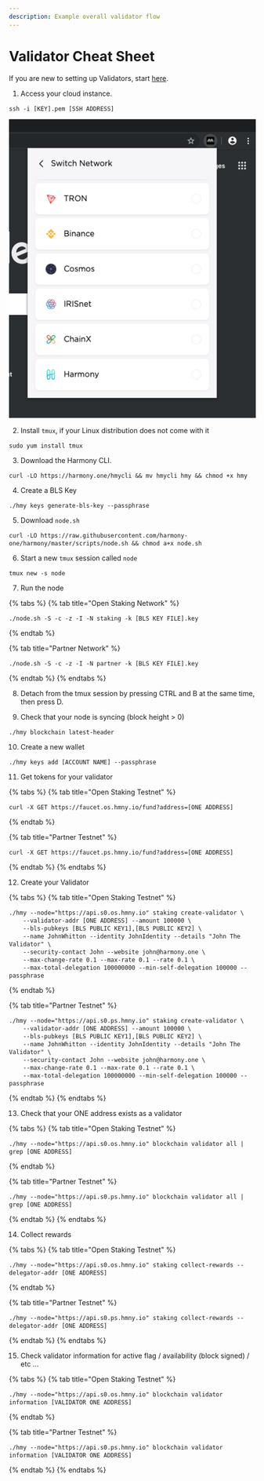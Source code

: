 ```yaml
---
description: Example overall validator flow
---
```


# Validator Cheat Sheet

If you are new to setting up Validators, start [here](validator-cheat-sheet.md).

1. Access your cloud instance.

```text
ssh -i [KEY].pem [SSH ADDRESS]
```

![AWS Connect Example](../.gitbook/assets/image%20%285%29.png)

2. Install `tmux`, if your Linux distribution does not come with it

```text
sudo yum install tmux
```

3. Download the Harmony CLI.

```text
curl -LO https://harmony.one/hmycli && mv hmycli hmy && chmod +x hmy
```

4. Create a BLS Key

```text
./hmy keys generate-bls-key --passphrase
```

5. Download `node.sh`

```text
curl -LO https://raw.githubusercontent.com/harmony-one/harmony/master/scripts/node.sh && chmod a+x node.sh
```

6. Start a new `tmux` session called `node`

```text
tmux new -s node
```

7. Run the node

{% tabs %}
{% tab title="Open Staking Network" %}
```
./node.sh -S -c -z -I -N staking -k [BLS KEY FILE].key
```
{% endtab %}

{% tab title="Partner Network" %}
```text
./node.sh -S -c -z -I -N partner -k [BLS KEY FILE].key
```
{% endtab %}
{% endtabs %}

8. Detach from the tmux session by pressing CTRL and B at the same time, then press D.

9. Check that your node is syncing \(block height &gt; 0\)

```text
./hmy blockchain latest-header
```

10. Create a new wallet

```text
./hmy keys add [ACCOUNT NAME] --passphrase
```

11. Get tokens for your validator

{% tabs %}
{% tab title="Open Staking Testnet" %}
```text
curl -X GET https://faucet.os.hmny.io/fund?address=[ONE ADDRESS]
```
{% endtab %}

{% tab title="Partner Testnet" %}
```
curl -X GET https://faucet.ps.hmny.io/fund?address=[ONE ADDRESS]
```
{% endtab %}
{% endtabs %}

12. Create your Validator

{% tabs %}
{% tab title="Open Staking Testnet" %}
```text
./hmy --node="https://api.s0.os.hmny.io" staking create-validator \
    --validator-addr [ONE ADDRESS] --amount 100000 \
    --bls-pubkeys [BLS PUBLIC KEY1],[BLS PUBLIC KEY2] \
    --name JohnWhitton --identity JohnIdentity --details "John The Validator" \
    --security-contact John --website john@harmony.one \
    --max-change-rate 0.1 --max-rate 0.1 --rate 0.1 \
    --max-total-delegation 100000000 --min-self-delegation 100000 --passphrase
```
{% endtab %}

{% tab title="Partner Testnet" %}
```
./hmy --node="https://api.s0.ps.hmny.io" staking create-validator \
    --validator-addr [ONE ADDRESS] --amount 100000 \
    --bls-pubkeys [BLS PUBLIC KEY1],[BLS PUBLIC KEY2] \
    --name JohnWhitton --identity JohnIdentity --details "John The Validator" \
    --security-contact John --website john@harmony.one \
    --max-change-rate 0.1 --max-rate 0.1 --rate 0.1 \
    --max-total-delegation 100000000 --min-self-delegation 100000 --passphrase
```
{% endtab %}
{% endtabs %}

13. Check that your ONE address exists as a validator

{% tabs %}
{% tab title="Open Staking Testnet" %}
```text
./hmy --node="https://api.s0.os.hmny.io" blockchain validator all | grep [ONE ADDRESS]
```
{% endtab %}

{% tab title="Partner Testnet" %}
```
./hmy --node="https://api.s0.ps.hmny.io" blockchain validator all | grep [ONE ADDRESS]
```
{% endtab %}
{% endtabs %}

14. Collect rewards

{% tabs %}
{% tab title="Open Staking Testnet" %}
```text
./hmy --node="https://api.s0.os.hmny.io" staking collect-rewards --delegator-addr [ONE ADDRESS]
```
{% endtab %}

{% tab title="Partner Testnet" %}
```
./hmy --node="https://api.s0.ps.hmny.io" staking collect-rewards --delegator-addr [ONE ADDRESS]
```
{% endtab %}
{% endtabs %}

15. Check validator information for active flag / availability \(block signed\) / etc ...

{% tabs %}
{% tab title="Open Staking Testnet" %}
```
./hmy --node="https://api.s0.os.hmny.io" blockchain validator information [VALIDATOR ONE ADDRESS]
```
{% endtab %}

{% tab title="Partner Testnet" %}
```
./hmy --node="https://api.s0.ps.hmny.io" blockchain validator information [VALIDATOR ONE ADDRESS]
```
{% endtab %}
{% endtabs %}



